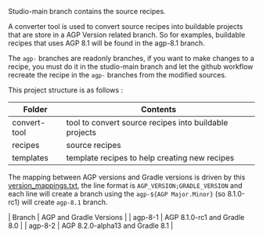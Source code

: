 Studio-main branch contains the source recipes.

A converter tool is used to convert source recipes into buildable projects that are
store in a AGP Version related branch. So for examples, buildable recipes that uses
AGP 8.1 will be found in the agp-8.1 branch.

The `agp-` branches are readonly branches, if you want to make changes to a recipe,
you must do it in the studio-main branch and let the github workflow recreate the
recipe in the `agp-` branches from the modified sources.

This project structure is as follows :


| Folder           | Contents                                                        |
| -----------------|-----------------------------------------------------------------|
| convert-tool     | tool to convert source recipes into buildable projects          |
| recipes          | source recipes                                                  |
| templates        | template recipes to help creating new recipes                   |

The mapping between AGP versions and Gradle versions is driven by this [version_mappings.txt](version_mappings.txt),
the line format is `AGP_VERSION;GRADLE_VERSION` and each line will create a branch using the `agp-${AGP Major.Minor}`
(so 8.1.0-rc1) will create `agp-8.1` branch.

| Branch  | AGP and Gradle Versions |
| agp-8-1 | AGP 8.1.0-rc1 and Gradle 8.0 |
| agp-8-2 | AGP 8.2.0-alpha13 and Gradle 8.1 |

